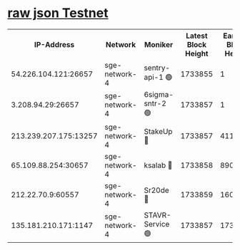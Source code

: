 
[raw json Testnet](https://rpc-check.sget.stavr.tech/sget/rpc-sget-result.json)
=


<table><tr><th>IP-Address</th><th>Network</th><th>Moniker</th><th>Latest Block Height</th><th>Earliest Block Height</th><th>Catching Up</th><th>Tx Index</th><th>Voting Power</th><th>Scan Time</th></tr><tr><td>54.226.104.121:26657</td><td>sge-network-4</td><td>sentry-api-1 🟢</td><td>1733855</td><td>1</td><td>False</td><td>on</td><td>0</td><td>2024-02-25T16:52:47.502157008UTC</td></tr><tr><td>3.208.94.29:26657</td><td>sge-network-4</td><td>6sigma-sntr-2 🟢</td><td>1733857</td><td>1</td><td>False</td><td>on</td><td>0</td><td>2024-02-25T16:52:56.978871650UTC</td></tr><tr><td>213.239.207.175:13257</td><td>sge-network-4</td><td>StakeUp 🔴</td><td>1733857</td><td>411001</td><td>False</td><td>off</td><td>100</td><td>2024-02-25T16:52:55.965729950UTC</td></tr><tr><td>65.109.88.254:30657</td><td>sge-network-4</td><td>ksalab 🔴</td><td>1733858</td><td>890001</td><td>False</td><td>off</td><td>2301</td><td>2024-02-25T16:53:05.515126421UTC</td></tr><tr><td>212.22.70.9:60557</td><td>sge-network-4</td><td>Sr20de 🔴</td><td>1733859</td><td>1608978</td><td>False</td><td>on</td><td>104</td><td>2024-02-25T16:53:08.061617061UTC</td></tr><tr><td>135.181.210.171:1147</td><td>sge-network-4</td><td>STAVR-Service 🟢</td><td>1733857</td><td>1732001</td><td>False</td><td>on</td><td>0</td><td>2024-02-25T16:52:56.360581194UTC</td></tr></table>
